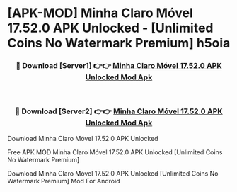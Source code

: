 # [APK-MOD] Minha Claro Móvel 17.52.0 APK Unlocked - [Unlimited Coins No Watermark Premium] h5oia



<div align="center">
<h3>🔴 Download [Server1] 👉👉 <a href="https://momento.my/?title=Minha_Claro_Móvel_17.52.0_APK_Unlocked">Minha Claro Móvel 17.52.0 APK Unlocked Mod Apk</a></h3><br>

<h3>🔴 Download [Server2] 👉👉 <a href="https://momento.my/?title=Minha_Claro_Móvel_17.52.0_APK_Unlocked">Minha Claro Móvel 17.52.0 APK Unlocked Mod Apk</a></h3>
</div>



Download Minha Claro Móvel 17.52.0 APK Unlocked 

Free APK MOD Minha Claro Móvel 17.52.0 APK Unlocked [Unlimited Coins No Watermark Premium]

Download Minha Claro Móvel 17.52.0 APK Unlocked [Unlimited Coins No Watermark Premium] Mod For Android

